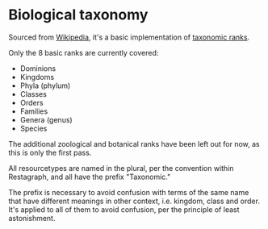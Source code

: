 Biological taxonomy
===================

Sourced from [Wikipedia](https://en.wikipedia.org/wiki/Taxonomy_(biology)), it's a basic implementation of [taxonomic ranks](https://en.wikipedia.org/wiki/Taxonomic_rank).

Only the 8 basic ranks are currently covered:

- Dominions
- Kingdoms
- Phyla (phylum)
- Classes
- Orders
- Families
- Genera (genus)
- Species

The additional zoological and botanical ranks have been left out for now, as this is only the first pass.

All resourcetypes are named in the plural, per the convention within Restagraph, and all have the prefix "Taxonomic."

The prefix is necessary to avoid confusion with terms of the same name that have different meanings in other context, i.e. kingdom, class and order. It's applied to all of them to avoid confusion, per the principle of least astonishment.
